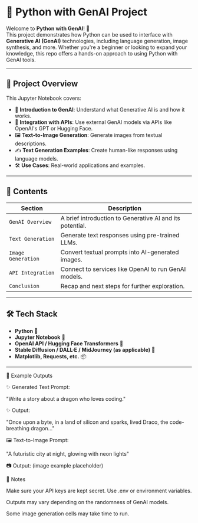 # 🤖 Python with GenAI Project

Welcome to **Python with GenAI**! 🚀  
This project demonstrates how Python can be used to interface with **Generative AI (GenAI)** technologies, including language generation, image synthesis, and more. Whether you're a beginner or looking to expand your knowledge, this repo offers a hands-on approach to using Python with GenAI tools.

---

## 📂 Project Overview

This Jupyter Notebook covers:

- 🧠 **Introduction to GenAI**: Understand what Generative AI is and how it works.
- 🔌 **Integration with APIs**: Use external GenAI models via APIs like OpenAI's GPT or Hugging Face.
- 🖼️ **Text-to-Image Generation**: Generate images from textual descriptions.
- ✍️ **Text Generation Examples**: Create human-like responses using language models.
- 🛠️ **Use Cases**: Real-world applications and examples.

---

## 📒 Contents

| Section | Description |
|--------|-------------|
| `GenAI Overview` | A brief introduction to Generative AI and its potential. |
| `Text Generation` | Generate text responses using pre-trained LLMs. |
| `Image Generation` | Convert textual prompts into AI-generated images. |
| `API Integration` | Connect to services like OpenAI to run GenAI models. |
| `Conclusion` | Recap and next steps for further exploration. |

---

## 🛠️ Tech Stack

- **Python** 🐍
- **Jupyter Notebook** 📓
- **OpenAI API / Hugging Face Transformers** 🔗
- **Stable Diffusion / DALL·E / MidJourney (as applicable)** 🎨
- **Matplotlib, Requests, etc.** 📦

---
📸 Example Outputs

✨ Generated Text Prompt:

"Write a story about a dragon who loves coding."

✨ Output:

"Once upon a byte, in a land of silicon and sparks, lived Draco, the code-breathing dragon..."

🖼️ Text-to-Image Prompt:

"A futuristic city at night, glowing with neon lights"

📷 Output: (image example placeholder)

📌 Notes

Make sure your API keys are kept secret. Use .env or environment variables.

Outputs may vary depending on the randomness of GenAI models.

Some image generation cells may take time to run.

